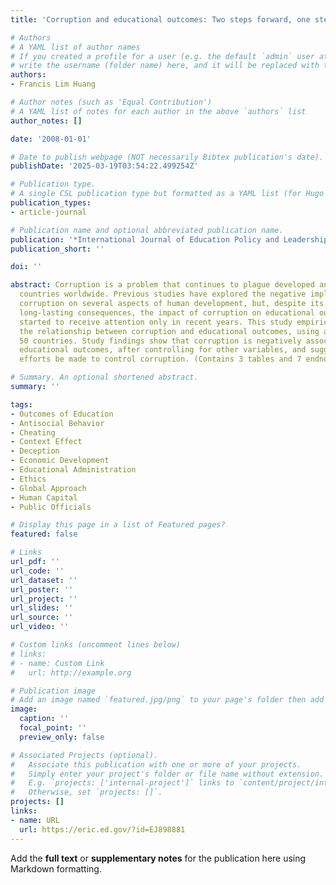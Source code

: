 ```yaml
---
title: 'Corruption and educational outcomes: Two steps forward, one step back'

# Authors
# A YAML list of author names
# If you created a profile for a user (e.g. the default `admin` user at `content/authors/admin/`), 
# write the username (folder name) here, and it will be replaced with their full name and linked to their profile.
authors:
- Francis Lim Huang

# Author notes (such as 'Equal Contribution')
# A YAML list of notes for each author in the above `authors` list
author_notes: []

date: '2008-01-01'

# Date to publish webpage (NOT necessarily Bibtex publication's date).
publishDate: '2025-03-19T03:54:22.499254Z'

# Publication type.
# A single CSL publication type but formatted as a YAML list (for Hugo requirements).
publication_types:
- article-journal

# Publication name and optional abbreviated publication name.
publication: '*International Journal of Education Policy and Leadership*'
publication_short: ''

doi: ''

abstract: Corruption is a problem that continues to plague developed and developing
  countries worldwide. Previous studies have explored the negative implications of
  corruption on several aspects of human development, but, despite its serious and
  long-lasting consequences, the impact of corruption on educational outcomes has
  started to receive attention only in recent years. This study empirically investigates
  the relationship between corruption and educational outcomes, using a sample of
  50 countries. Study findings show that corruption is negatively associated with
  educational outcomes, after controlling for other variables, and suggest that continued
  efforts be made to control corruption. (Contains 3 tables and 7 endnotes.)

# Summary. An optional shortened abstract.
summary: ''

tags:
- Outcomes of Education
- Antisocial Behavior
- Cheating
- Context Effect
- Deception
- Economic Development
- Educational Administration
- Ethics
- Global Approach
- Human Capital
- Public Officials

# Display this page in a list of Featured pages?
featured: false

# Links
url_pdf: ''
url_code: ''
url_dataset: ''
url_poster: ''
url_project: ''
url_slides: ''
url_source: ''
url_video: ''

# Custom links (uncomment lines below)
# links:
# - name: Custom Link
#   url: http://example.org

# Publication image
# Add an image named `featured.jpg/png` to your page's folder then add a caption below.
image:
  caption: ''
  focal_point: ''
  preview_only: false

# Associated Projects (optional).
#   Associate this publication with one or more of your projects.
#   Simply enter your project's folder or file name without extension.
#   E.g. `projects: ['internal-project']` links to `content/project/internal-project/index.md`.
#   Otherwise, set `projects: []`.
projects: []
links:
- name: URL
  url: https://eric.ed.gov/?id=EJ898881
---
```


Add the **full text** or **supplementary notes** for the publication here using Markdown formatting.
